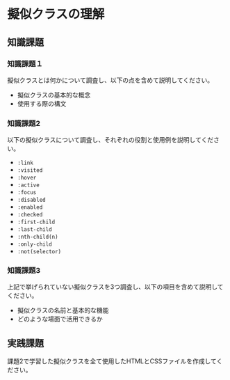 # 擬似クラスの理解

## 知識課題

### 知識課題１

擬似クラスとは何かについて調査し、以下の点を含めて説明してください。

- 擬似クラスの基本的な概念
- 使用する際の構文

### 知識課題2

以下の擬似クラスについて調査し、それぞれの役割と使用例を説明してください。

- `:link`
- `:visited`
- `:hover`
- `:active`
- `:focus`
- `:disabled`
- `:enabled`
- `:checked`
- `:first-child`
- `:last-child`
- `:nth-child(n)`
- `:only-child`
- `:not(selector)`

### 知識課題3

上記で挙げられていない擬似クラスを3つ調査し、以下の項目を含めて説明してください。

- 擬似クラスの名前と基本的な機能
- どのような場面で活用できるか

## 実践課題

課題2で学習した擬似クラスを全て使用したHTMLとCSSファイルを作成してください。
